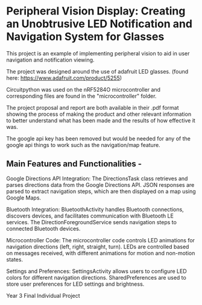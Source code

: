 # Peripheral Vision Display: Creating an Unobtrusive LED Notification and Navigation System for Glasses

This project is an example of implementing peripheral vision to aid in user navigation and notification viewing.

The project was designed around the use of adafruit LED glasses. (found here: https://www.adafruit.com/product/5255)

Circuitpython was used on the nRF5284O microcontroller and corresponding files are found in the "microcontroller" folder.

The project proposal and report are both available in their .pdf format showing the process of making the product and other relevant information to better understand what has been made and the results of how effective it was. 

The google api key has been removed but would be needed for any of the google api things to work such as the navigation/map feature.

## Main Features and Functionalities - 

Google Directions API Integration:
    The DirectionsTask class retrieves and parses directions data from the Google Directions API.
    JSON responses are parsed to extract navigation steps, which are then displayed on a map using Google Maps.

Bluetooth Integration:
    BluetoothActivity handles Bluetooth connections, discovers devices, and facilitates communication with Bluetooth LE services.
    The DirectionForegroundService sends navigation steps to connected Bluetooth devices.

Microcontroller Code:
    The microcontroller code controls LED animations for navigation directions (left, right, straight, turn).
    LEDs are controlled based on messages received, with different animations for motion and non-motion states.

Settings and Preferences:
    SettingsActivity allows users to configure LED colors for different navigation directions.
    SharedPreferences are used to store user preferences for LED settings and brightness.

Year 3 Final Individual Project
